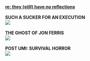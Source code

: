 <!DOCTYPE html>
<html lang="en">
<head>
  <meta charset="UTF-8">
  <meta name="viewport" content="width=device-width, initial-scale=1.0">
  <title>ininteligible</title>
  <style>
    @font-face {
      font-family: 'Crystal';
      src: url('/fonts/Crystal.ttf') format('truetype');
      /* Updated path to reference the font stored at /fonts/ */
    }

    :root {
      --bg-color: #111;
      --text-color: #f8f8f2;
      --link-color: #ff4971; /* Neon red for links and bold text */
      --sepia-color: #c0c090; /* Nuevo color sepia */
    }

    body {
      background-color: var(--bg-color);
      color: var(--text-color);
      font-family: 'Crystal', Arial, sans-serif; /* Use custom font first */
      transition: background-color 0.5s, color 0.5s;
    }

    a {
      color: var(--link-color);
    }

    strong {
      color: var(--link-color);
    }

    #text {
      display: inline-block;
      overflow: hidden;
      white-space: nowrap;
      border-right: 0.15em solid var(--text-color);
      animation: typing 4s steps(14), blink-caret 0.75s step-end infinite;
    }
    @keyframes typing {
      from {
        width: 0;
      }
      to {
        width: 100%;
      }
    }
    @keyframes blink-caret {
      from,
      to {
        border-color: transparent;
      }
      50% {
        border-color: var(--text-color);
      }
    }
    #cat {
      font-family: monospace;
      white-space: pre;
      font-size: 20px;
    }
    #textBubble {
      background-color: #28282B;
      border-radius: 10px;
      padding: 10px;
      margin-top: 20px;
    }
  </style>
</head>

<body>
<strong>
  <a href="/uploads/foryoureyes/theystillhavenoreflections.mov">re: they (still) have no reflections</a>
</strong><br>
<br>
<b>SUCH A SUCKER FOR AN EXECUTION</b><br>
<img src="https://ininteligible.com/uploads/foryoureyes/koolaid.png"><br>
<br>
<b>THE GHOST OF JON FERRIS</b><br>
<img src="https://ininteligible.com/uploads/foryoureyes/ferris.png"><br>
<br>
<b>POST UMI: SURVIVAL HORROR</b><br>
<img src="https://ininteligible.com/uploads/foryoureyes/postumisurvivalhorror.PNG"><br>

</body>

</html>